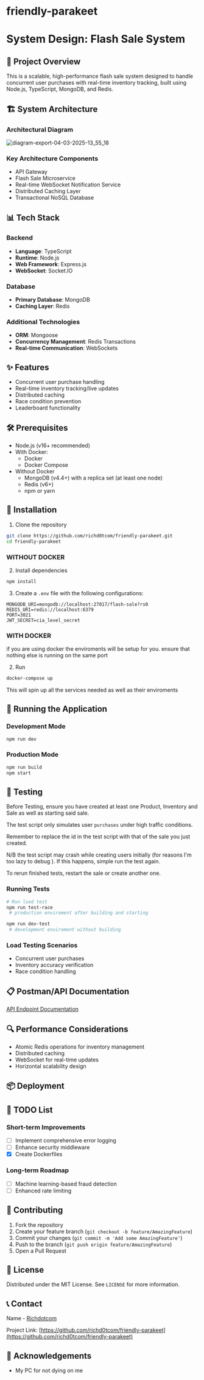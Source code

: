 # friendly-parakeet 

# System Design: Flash Sale System

## 🚀 Project Overview

This is a scalable, high-performance flash sale system designed to handle concurrent user purchases with real-time inventory tracking, built using Node.js, TypeScript, MongoDB, and Redis.

## 🏗️ System Architecture

### Architectural Diagram

![diagram-export-04-03-2025-13_55_18](https://github.com/user-attachments/assets/717ea533-262b-46f2-9f39-0c128245463f)

### Key Architecture Components
- API Gateway
- Flash Sale Microservice
- Real-time WebSocket Notification Service
- Distributed Caching Layer
- Transactional NoSQL Database

## 📊 Tech Stack

### Backend
- **Language**: TypeScript
- **Runtime**: Node.js
- **Web Framework**: Express.js
- **WebSocket**: Socket.IO

### Database
- **Primary Database**: MongoDB
- **Caching Layer**: Redis

### Additional Technologies
- **ORM**: Mongoose
- **Concurrency Management**: Redis Transactions
- **Real-time Communication**: WebSockets

## ✨ Features

- Concurrent user purchase handling
- Real-time inventory tracking/live updates
- Distributed caching
- Race condition prevention
- Leaderboard functionality

## 🛠️ Prerequisites

- Node.js (v16+ recommended)
- With Docker:
  - Docker
  - Docker Compose
- Without Docker 
  - MongoDB (v4.4+) with a replica set (at least one node)
  - Redis (v6+)
  - npm or yarn

## 🔧 Installation

1. Clone the repository
```bash
git clone https://github.com/richd0tcom/friendly-parakeet.git
cd friendly-parakeet
```
### WITHOUT DOCKER
2. Install dependencies
```bash
npm install
```

3. Create a `.env` file with the following configurations:
```
MONGODB_URI=mongodb://localhost:27017/flash-sale?rs0
REDIS_URI=redis://localhost:6379
PORT=3021
JWT_SECRET=cia_level_secret
```
### WITH DOCKER
if you are using docker the enviroments will be setup for you. ensure that nothing else is running on the same port

2. Run
```bash
docker-compose up
```

This will spin up all the services needed as well as their enviroments

## 🚀 Running the Application

### Development Mode
```bash
npm run dev
```

### Production Mode
```bash
npm run build
npm start
```

## 🧪 Testing

Before Testing, ensure you have created at least one Product, Inventory and Sale as well as starting said sale.

The test script only simulates user `purchases` under high traffic conditions.

Remember to replace the id in the test script with that of the sale you just created.

N/B the test script may crash while creating users initially (for reasons I'm too lazy to debug ). If this happens, simple run the test again.

To rerun finished tests, restart the sale or create another one.
### Running Tests
```bash
# Run load test
npm run test-race 
 # production enviroment after building and starting
```

```bash
npm run dev-test
 # development enviroment without building
```


### Load Testing Scenarios
- Concurrent user purchases
- Inventory accuracy verification
- Race condition handling

## 📋 Postman/API Documentation

[API Endpoint Documentation](https://documenter.getpostman.com/view/22009828/2sAYdkGTk9)

## 🔍 Performance Considerations

- Atomic Redis operations for inventory management
- Distributed caching
- WebSocket for real-time updates
- Horizontal scalability design

## 📦 Deployment
    


## 🚧 TODO List

### Short-term Improvements
- [ ] Implement comprehensive error logging
- [ ] Enhance security middleware
- [x] Create Dockerfiles

### Long-term Roadmap
- [ ] Machine learning-based fraud detection
- [ ] Enhanced rate limiting

## 🤝 Contributing

1. Fork the repository
2. Create your feature branch (`git checkout -b feature/AmazingFeature`)
3. Commit your changes (`git commit -m 'Add some AmazingFeature'`)
4. Push to the branch (`git push origin feature/AmazingFeature`)
5. Open a Pull Request

## 📄 License

Distributed under the MIT License. See `LICENSE` for more information.

## 📞 Contact

Name - [Richdotcom](mailto:tuberich@gmail.com)

Project Link: [https://github.com/richd0tcom/friendly-parakeet](https://github.com/richd0tcom/friendly-parakeet)

## 🙏 Acknowledgements

- My PC for not dying on me
